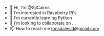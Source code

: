 - 👋 Hi, I’m @SjlCairns
- 👀 I’m interested in Raspberry Pi's
- 🌱 I’m currently learning Python
- 💞️ I’m looking to collaborate on ...
- 📫 How to reach me lonsdalesid@gmail.com

<!---
SjlCairns/SjlCairns is a ✨ special ✨ repository because its `README.md` (this file) appears on your GitHub profile.
You can click the Preview link to take a look at your changes.
--->
